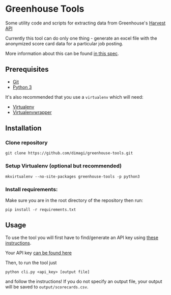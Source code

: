 # Greenhouse Tools

Some utility code and scripts for extracting data from Greenhouse's 
[Harvest API](https://developers.greenhouse.io/harvest.html)

Currently this tool can do only one thing - generate an excel file with the anonymized
score card data for a particular job posting.

More information about this can be found [in this spec](https://docs.google.com/document/u/1/d/1iC7na4epL-iu6VPkPMpAXGC9Xy11ZIgZBaGK9KauQOc/edit).

## Prerequisites

- [Git](https://git-scm.com/book/en/v2/Getting-Started-Installing-Git)
- [Python 3](https://www.python.org/downloads/)

It's also recommended that you use a `virtualenv` which will need:

- [Virtualenv](https://virtualenv.pypa.io/en/stable/)
- [Virtualenvwrapper](https://virtualenvwrapper.readthedocs.io/en/latest/)


## Installation

### Clone repository

```
git clone https://github.com/dimagi/greenhouse-tools.git
```

### Setup Virtualenv (optional but recommended)

```
mkvirtualenv --no-site-packages greenhouse-tools -p python3
```

### Install requirements:

Make sure you are in the root directory of the repository then run:

```
pip install -r requirements.txt
```

## Usage

To use the tool you will first have to find/generate an API key using
[these instructions](https://support.greenhouse.io/hc/en-us/articles/360003470371-Generate-an-API-Key).

Your API key [can be found here](https://app.greenhouse.io/configure/dev_center/credentials)

Then, to run the tool just 

```
python cli.py <api_key> [output file]
``` 

and follow the instructions! If you do not specify an output file, 
your output will be saved to `output/scorecards.csv`.
